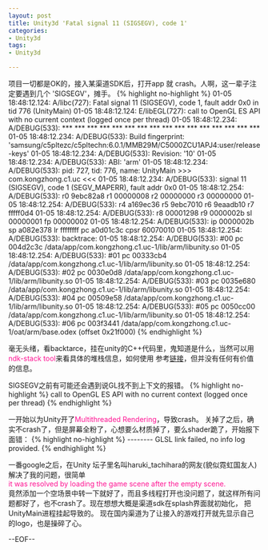 ```yaml
---
layout: post
title: Unity3d 'Fatal signal 11 (SIGSEGV), code 1'
categories:
- Unity3d
tags:
- Unity3d

---
```

项目一切都是OK的，接入某渠道SDK后，打开app 就 crash。人啊，这一辈子注定要遇到几个 'SIGSEGV'，摊手。
{% highlight no-highlight %}
01-05 18:48:12.124: A/libc(727): Fatal signal 11 (SIGSEGV), code 1, fault addr 0x0 in tid 776 (UnityMain)
01-05 18:48:12.124: E/libEGL(727): call to OpenGL ES API with no current context (logged once per thread)
01-05 18:48:12.234: A/DEBUG(533): *** *** *** *** *** *** *** *** *** *** *** *** *** *** *** ***
01-05 18:48:12.234: A/DEBUG(533): Build fingerprint: 'samsung/c5pltezc/c5pltechn:6.0.1/MMB29M/C5000ZCU1APJ4:user/release-keys'
01-05 18:48:12.234: A/DEBUG(533): Revision: '10'
01-05 18:48:12.234: A/DEBUG(533): ABI: 'arm'
01-05 18:48:12.234: A/DEBUG(533): pid: 727, tid: 776, name: UnityMain  >>> com.kongzhong.c1.uc <<<
01-05 18:48:12.234: A/DEBUG(533): signal 11 (SIGSEGV), code 1 (SEGV_MAPERR), fault addr 0x0
01-05 18:48:12.254: A/DEBUG(533):     r0 9ebc82a8  r1 00000008  r2 00000000  r3 00000000
01-05 18:48:12.254: A/DEBUG(533):     r4 a169ec36  r5 9ebc7010  r6 9eaadb10  r7 fffff0d4
01-05 18:48:12.254: A/DEBUG(533):     r8 00001298  r9 0000002b  sl 00000001  fp 00000002
01-05 18:48:12.254: A/DEBUG(533):     ip 0000002b  sp a082e378  lr ffffffff  pc a0d01c3c  cpsr 60070010
01-05 18:48:12.254: A/DEBUG(533): backtrace:
01-05 18:48:12.254: A/DEBUG(533):     #00 pc 004d2c3c  /data/app/com.kongzhong.c1.uc-1/lib/arm/libunity.so
01-05 18:48:12.254: A/DEBUG(533):     #01 pc 00333cb4  /data/app/com.kongzhong.c1.uc-1/lib/arm/libunity.so
01-05 18:48:12.254: A/DEBUG(533):     #02 pc 0030e0d8  /data/app/com.kongzhong.c1.uc-1/lib/arm/libunity.so
01-05 18:48:12.254: A/DEBUG(533):     #03 pc 0035e680  /data/app/com.kongzhong.c1.uc-1/lib/arm/libunity.so
01-05 18:48:12.254: A/DEBUG(533):     #04 pc 00509e58  /data/app/com.kongzhong.c1.uc-1/lib/arm/libunity.so
01-05 18:48:12.254: A/DEBUG(533):     #05 pc 0050cc00  /data/app/com.kongzhong.c1.uc-1/lib/arm/libunity.so
01-05 18:48:12.254: A/DEBUG(533):     #06 pc 003f3441  /data/app/com.kongzhong.c1.uc-1/oat/arm/base.odex (offset 0x21f000)
{% endhighlight %}

毫无头绪，看backtarce，挂在unity的C++代码里，鬼知道是什么，当然可以用<font color=DeepPink>ndk-stack tool</font>来看具体的堆栈信息，如何使用
参考[链接](https://yssays.wordpress.com/2011/12/27/android-ndk-stack-tool/)，但并没有任何有价值的信息。

SIGSEGV之前有可能还会遇到说GL找不到上下文的报错。
{% highlight no-highlight %}
call to OpenGL ES API with no current context (logged once per thread)
{% endhighlight %}

一开始以为Unity开了<font color=DeepPink>Multithreaded Rendering</font>，导致crash。
关掉了之后，确实不crash了，但是屏幕全粉了，心想要么材质掉了，要么shader跪了，开始报下面错：
{% highlight no-highlight %}
-------- GLSL link failed, no info log provided.
{% endhighlight %}

一番google之后，在Unity 坛子里名叫haruki_tachihara的网友(貌似霓虹国友人)解决了我的问题，很简单   
<font color=DeepPink>it was resolved by loading the game scene after the empty scene.</font>   
竟然添加一个空场景中转一下就好了，而且多线程打开也没问题了，就这样所有问题都好了，也不crash了。现在想想大概是渠道sdk在splash界面就初始化，
把UnityMain进程挂起导致的。
现在国内渠道为了让接入的游戏打开就先显示自己的logo，也是操碎了心。

--EOF--						